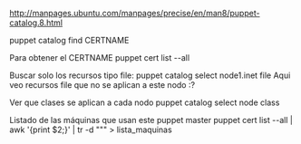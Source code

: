 http://manpages.ubuntu.com/manpages/precise/en/man8/puppet-catalog.8.html

puppet catalog find CERTNAME

Para obtener el CERTNAME
puppet cert list --all

Buscar solo los recursos tipo file:
puppet catalog select node1.inet file
  Aqui veo recursos file que no se aplican a este nodo :?

Ver que clases se aplican a cada nodo
puppet catalog select node class

Listado de las máquinas que usan este puppet master
puppet cert list --all | awk '{print $2;}' | tr -d "\"" > lista_maquinas
